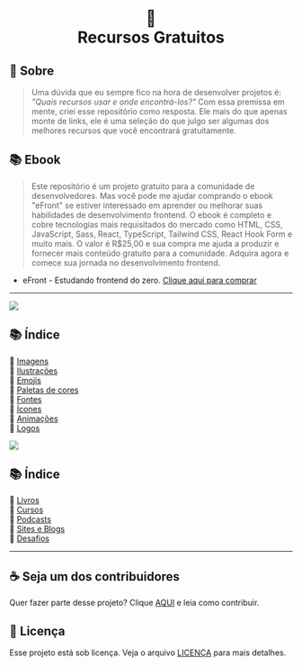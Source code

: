 <h1 align="center">
🌈<br>Recursos Gratuitos
</h1>

## 🤘 Sobre

> Uma dúvida que eu sempre fico na hora de desenvolver projetos é: <i>"Quais recursos usar e onde encontrá-los?"</i> 
Com essa premissa em mente, criei esse repositório como resposta. Ele mais do que apenas monte de links, ele é uma seleção do que julgo ser algumas dos melhores recursos que você encontrará gratuitamente.

## 📚 Ebook

> Este repositório é um projeto gratuito para a comunidade de desenvolvedores. Mas você pode me ajudar comprando o ebook "eFront" se estiver interessado em aprender ou melhorar suas habilidades de desenvolvimento frontend. O ebook é completo e cobre tecnologias mais requisitados do mercado como HTML, CSS, JavaScript, Sass, React, TypeScript, Tailwind CSS, React Hook Form e muito mais. O valor é R$25,00 e sua compra me ajuda a produzir e fornecer mais conteúdo gratuito para a comunidade. Adquira agora e comece sua jornada no desenvolvimento frontend.

- eFront - Estudando frontend do zero. [Clique aqui para comprar](https://iuricode.com/efront)

---

<img src="assets/image/banner1.png">

## 📚 Índice

🔖 [Imagens](pages/materiais-gratuitos-para-sites.md#-imagens)<br>
🔖 [Ilustrações](pages/materiais-gratuitos-para-sites.md#-ilustrações)<br>
🔖 [Emojis](pages/materiais-gratuitos-para-sites.md#-emojis)<br>
🔖 [Paletas de cores](pages/materiais-gratuitos-para-sites.md#-paletas-de-cores)<br>
🔖 [Fontes](pages/materiais-gratuitos-para-sites.md#-fontes)<br>
🔖 [Ícones](pages/materiais-gratuitos-para-sites.md#-ícones)<br>
🔖 [Animações](pages/materiais-gratuitos-para-sites.md#-animações)<br>
🔖 [Logos](pages/materiais-gratuitos-para-sites.md#-logos)<br>

<img src="assets/image/banner2.png">

## 📚 Índice

🔖 [Livros](pages/materiais-gratuitos-para-estudos.md#-livros)<br>
🔖 [Cursos](pages/materiais-gratuitos-para-estudos.md#-cursos)<br>
🔖 [Podcasts](pages/materiais-gratuitos-para-estudos.md#-podcasts)<br>
🔖 [Sites e Blogs](pages/materiais-gratuitos-para-estudos.md#-sites-e-blogs)<br>
🔖 [Desafios](pages/materiais-gratuitos-para-estudos.md#-desafios)<br>

---

## ☕ Seja um dos contribuidores

Quer fazer parte desse projeto? Clique [AQUI](CONTRIBUTING.md) e leia como contribuir.<br>

## 🍜 Licença

Esse projeto está sob licença. Veja o arquivo [LICENÇA](LICENSE.md) para mais detalhes.<br>
